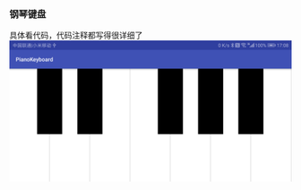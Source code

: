 ### 钢琴键盘

具体看代码，代码注释都写得很详细了
![截图](https://github.com/eicky/PianoKeyboard/blob/master/img/screen.png)
